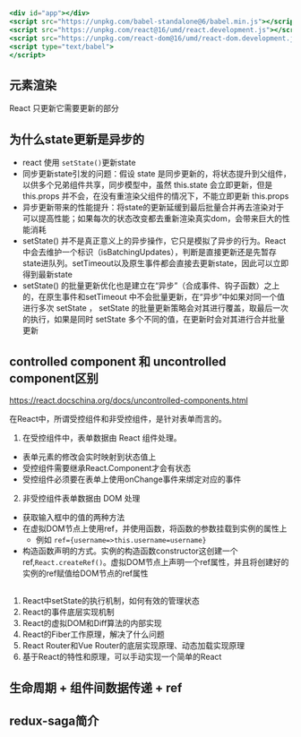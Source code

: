 ##
```jsx
<div id="app"></div>
<script src="https://unpkg.com/babel-standalone@6/babel.min.js"></script>
<script src="https://unpkg.com/react@16/umd/react.development.js"></script>
<script src="https://unpkg.com/react-dom@16/umd/react-dom.development.js"></script>
<script type="text/babel">
</script>
```
## 元素渲染
React 只更新它需要更新的部分

## 为什么state更新是异步的
* react 使用 `setState()`更新state
* 同步更新state引发的问题：假设 state 是同步更新的，将状态提升到父组件，以供多个兄弟组件共享，同步模型中，虽然 this.state 会立即更新，但是 this.props 并不会，在没有重渲染父组件的情况下，不能立即更新 this.props
* 异步更新带来的性能提升：将state的更新延缓到最后批量合并再去渲染对于可以提高性能；如果每次的状态改变都去重新渲染真实dom，会带来巨大的性能消耗
* setState() 并不是真正意义上的异步操作，它只是模拟了异步的行为。React中会去维护一个标识（isBatchingUpdates），判断是直接更新还是先暂存state进队列。setTimeout以及原生事件都会直接去更新state，因此可以立即得到最新state
* setState() 的批量更新优化也是建立在“异步”（合成事件、钩子函数）之上的，在原生事件和setTimeout 中不会批量更新，在“异步”中如果对同一个值进行多次 setState ， setState 的批量更新策略会对其进行覆盖，取最后一次的执行，如果是同时 setState 多个不同的值，在更新时会对其进行合并批量更新
## controlled component 和 uncontrolled component区别
https://react.docschina.org/docs/uncontrolled-components.html

在React中，所谓受控组件和非受控组件，是针对表单而言的。
1. 在受控组件中，表单数据由 React 组件处理。
  - 表单元素的修改会实时映射到状态值上
  - 受控组件需要继承React.Component才会有状态
  - 受控组件必须要在表单上使用onChange事件来绑定对应的事件
2. 非受控组件表单数据由 DOM 处理
  - 获取输入框中的值的两种方法
  - 在虚拟DOM节点上使用ref，并使用函数，将函数的参数挂载到实例的属性上
    - 例如 `ref={username=>this.username=username}`
  - 构造函数声明的方式。实例的构造函数constructor这创建一个ref,`React.createRef()`。虚拟DOM节点上声明一个ref属性，并且将创建好的实例的ref赋值给DOM节点的ref属性


## 
1. React中setState的执行机制，如何有效的管理状态
2. React的事件底层实现机制
3. React的虚拟DOM和Diff算法的内部实现
4. React的Fiber工作原理，解决了什么问题
5. React Router和Vue Router的底层实现原理、动态加载实现原理
6. 基于React的特性和原理，可以手动实现一个简单的React


## 生命周期 + 组件间数据传递 + ref

## redux-saga简介